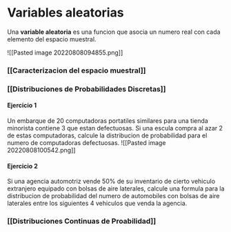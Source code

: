 # Variables aleatorias
Una **variable aleatoria** es una funcion que asocia un numero real con cada elemento del espacio muestral.

![[Pasted image 20220808094855.png]]

### [[Caracterizacion del espacio muestral]]

### [[Distribuciones de Probabilidades Discretas]]

#### Ejercicio 1
Un embarque de 20 computadoras portatiles similares para una tienda minorista contiene 3 que estan defectuosas. Si una escula compra al azar 2 de estas computadoras, calcule la distribucion de probabilidad para el numero de computadoras defectuosas.
![[Pasted image 20220808100542.png]]

#### Ejercicio 2
Si una agencia automotriz vende 50% de su inventario de cierto vehiculo extranjero equipado con bolsas de aire laterales, calcule una formula para la distribucion de probabilidad del numero de automobiles con bolsas de aire laterales entre los siguientes 4 vehiculos que venda la agencia.

### [[Distribuciones Continuas de Proabilidad]]